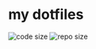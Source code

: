 # my dotfiles

![code size](https://img.shields.io/github/languages/code-size/ivaquero/backup.svg)
![repo size](https://img.shields.io/github/repo-size/ivaquero/backup.svg)
